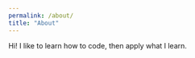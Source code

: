 ```yaml
---
permalink: /about/
title: "About"
---
```


Hi!  I like to learn how to code, then apply what I learn.